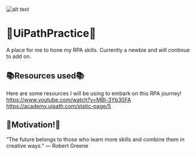 ![alt text](https://blogs.3ds.com/northamerica/wp-content/uploads/sites/4/2019/08/Robots-Square.jpg)

# 🤖UiPathPractice🤖

A place for me to hone my RPA skills. Currently a newbie and will continue to add on.

## 📚Resources used📚

Here are some resources I will be using to embark on this RPA journey!
https://www.youtube.com/watch?v=MBl-3Yb30FA
https://academy.uipath.com/static-page/5

## 💪Motivation!💪

“The future belongs to those who learn more skills and combine them in creative ways.” — Robert Greene
